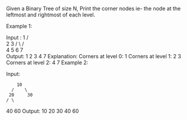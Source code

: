 Given a Binary Tree of size N, Print the corner nodes ie- the node at the leftmost and rightmost of each level.

Example 1:

Input :
         1
       /  \
     2      3
    / \    / \
   4   5  6   7    
Output: 1 2 3 4 7
Explanation:
Corners at level 0: 1
Corners at level 1: 2 3
Corners at level 2: 4 7
Example 2:

Input:

        10
      /    \
     20     30
    / \  
   40  60
Output: 10 20 30 40 60